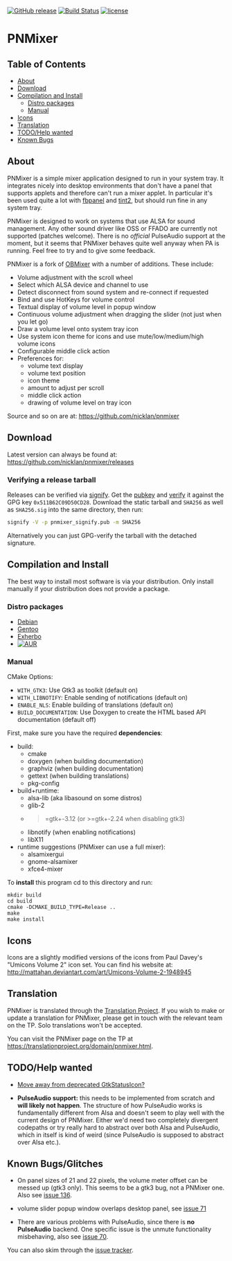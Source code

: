 [![GitHub release](https://img.shields.io/github/release/nicklan/pnmixer.svg)](https://github.com/nicklan/pnmixer/releases)
[![Build Status](https://travis-ci.org/nicklan/pnmixer.svg?branch=master)](https://travis-ci.org/nicklan/pnmixer)
[![license](https://img.shields.io/github/license/nicklan/pnmixer.svg)](COPYING)

PNMixer
=======

Table of Contents
-----------------
* [About](#about)
* [Download](#download)
* [Compilation and Install](#compilation-and-install)
	* [Distro packages](#distro-packages)
	* [Manual](#manual)
* [Icons](#icons)
* [Translation](#translation)
* [TODO/Help wanted](#todohelp-wanted)
* [Known Bugs](#known-bugs)

About
-----
PNMixer is a simple mixer application designed to run in your system
tray. It integrates nicely into desktop environments that don't have
a panel that supports applets and therefore can't run a mixer applet.
In particular it's been used quite a lot with [fbpanel][] and [tint2][],
but should run fine in any system tray.

PNMixer is designed to work on systems that use ALSA for sound management.
Any other sound driver like OSS or FFADO are currently not supported
(patches welcome). There is no *official* PulseAudio support at the moment,
but it seems that PNMixer behaves quite well anyway when PA is running.
Feel free to try and to give some feedback.

PNMixer is a fork of [OBMixer][] with a number of additions. These include:

- Volume adjustment with the scroll wheel
- Select which ALSA device and channel to use
- Detect disconnect from sound system and re-connect if requested
- Bind and use HotKeys for volume control
- Textual display of volume level in popup window
- Continuous volume adjustment when dragging the slider (not just when you let go)
- Draw a volume level onto system tray icon
- Use system icon theme for icons and use mute/low/medium/high
  volume icons
- Configurable middle click action
- Preferences for:
	- volume text display
	- volume text position
	- icon theme
	- amount to adjust per scroll
	- middle click action
	- drawing of volume level on tray icon

Source and so on are at: <https://github.com/nicklan/pnmixer>

[fbpanel]: https://github.com/aanatoly/fbpanel
[tint2]:   https://gitlab.com/o9000/tint2
[obmixer]: http://jpegserv.com/?page_id=282

Download
--------
Latest version can always be found at: <https://github.com/nicklan/pnmixer/releases>

### Verifying a release tarball

Releases can be verified via [signify](https://github.com/aperezdc/signify).
Get the [pubkey](https://github.com/nicklan/pnmixer/wiki/signify_keys/pnmixer_signify.pub) and [verify](https://github.com/nicklan/pnmixer/wiki/signify_keys/pnmixer_signify.pub.asc) it against the GPG key
`0x511B62C09D50CD28`.
Download the static tarball and `SHA256` as well as `SHA256.sig` into the
same directory, then run:

```sh
signify -V -p pnmixer_signify.pub -m SHA256
```

Alternatively you can just GPG-verify the tarball with the detached
signature.

Compilation and Install
-----------------------

The best way to install most software is via your distribution. Only install
manually if your distribution does not provide a package.

### Distro packages

* [Debian](https://packages.debian.org/search?keywords=pnmixer&searchon=names&suite=all&section=all)
* [Gentoo](https://packages.gentoo.org/packages/media-sound/pnmixer)
* [Exherbo](https://git.exherbo.org/summer/packages/media-sound/pnmixer/index.html)
* [![AUR](https://img.shields.io/aur/version/pnmixer.svg)](https://aur.archlinux.org/packages/pnmixer/)

### Manual

CMake Options:
- `WITH_GTK3`: Use Gtk3 as toolkit (default on)
- `WITH_LIBNOTIFY`: Enable sending of notifications (default on)
- `ENABLE_NLS`: Enable building of translations (default on)
- `BUILD_DOCUMENTATION`: Use Doxygen to create the HTML based API documentation (default off)

First, make sure you have the required __dependencies__:
- build:
	- cmake
	- doxygen (when building documentation)
	- graphviz (when building documentation)
	- gettext (when building translations)
	- pkg-config
- build+runtime:
	- alsa-lib (aka libasound on some distros)
	- glib-2
	- >=gtk+-3.12 (or >=gtk+-2.24 when disabling gtk3)
	- libnotify (when enabling notifications)
	- libX11
- runtime suggestions (PNMixer can use a full mixer):
	- alsamixergui
	- gnome-alsamixer
	- xfce4-mixer

To __install__ this program cd to this directory and run:

    mkdir build
    cd build
    cmake -DCMAKE_BUILD_TYPE=Release ..
    make
    make install

Icons
-----
Icons are a slightly modified versions of the icons from Paul Davey's
"Umicons Volume 2" icon set. You can find his website at:
<http://mattahan.deviantart.com/art/Umicons-Volume-2-1948945>

Translation
-----------
PNMixer is translated through the [Translation Project](https://translationproject.org/).
If you wish to make or update a translation for PNMixer, please get in touch
with the relevant team on the TP. Solo translations won't be accepted.

You can visit the PNMixer page on the TP at
<https://translationproject.org/domain/pnmixer.html>.

TODO/Help wanted
---------------

- [Move away from deprecated GtkStatusIcon?](https://github.com/nicklan/pnmixer/issues/81)

- **PulseAudio support:** this needs to be implemented from scratch and **will likely not happen**. The structure of how PulseAudio works is fundamentally different from Alsa and doesn't seem to play well with the current design of PNMixer. Either we'd need two completely divergent codepaths or try really hard to abstract over both Alsa and PulseAudio, which in itself is kind of weird (since PulseAudio is supposed to abstract over Alsa etc.).

Known Bugs/Glitches
-------------------

- On panel sizes of 21 and 22 pixels, the volume meter offset can be messed up (gtk3 only). This seems to be a gtk3 bug, not a PNMixer one. Also see [issue 136](https://github.com/nicklan/pnmixer/issues/136).

- volume slider popup window overlaps desktop panel, see [issue 71](https://github.com/nicklan/pnmixer/issues/71)

- There are various problems with PulseAudio, since there is **no PulseAudio** backend. One specific issue is the unmute functionality misbehaving, also see [issue 70](https://github.com/nicklan/pnmixer/issues/70).

You can also skim through the [issue tracker](https://github.com/nicklan/pnmixer/issues?q=is%3Aissue+is%3Aopen+label%3Abug).

